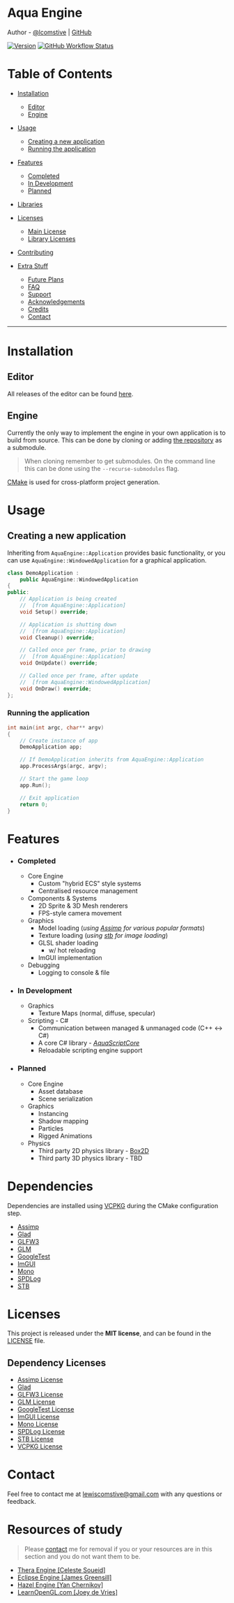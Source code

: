 # Aqua Engine
Author - [@lcomstive](https://lewiscomstive.com) | [GitHub](https://www.github.com/lcomstive)

[![Version](https://img.shields.io/badge/Version-v0.0.1-4287f5?style=flat-square)](https://github.com/lcomstive/AquaEngine/releases)
[![GitHub Workflow Status](https://img.shields.io/github/actions/workflow/status/lcomstive/AquaEngine/AquaEngine.yaml?logo=GitHub&style=flat-square)](https://github.com/lcomstive/AquaEngine/actions/workflows/AquaEngine.yaml)

Table of Contents
====================

* [Installation](#installation)
  * [Editor](#editor)
  * [Engine](#engine)
* [Usage](#usage)
    * [Creating a new application](#creating-a-new-application)
    * [Running the application](#running-the-application)
* [Features](#features)
  * [Completed](#completed)
  * [In Development](#in-development)
  * [Planned](#planned)
* [Libraries](#libraries)
* [Licenses](#licenses)
    * [Main License](#main-license)
    * [Library Licenses](#library-licenses)
* [Contributing](#contributing)

* [Extra Stuff](#extra-stuff)
  * [Future Plans](#future-plans)
  * [FAQ](#faq)
  * [Support](#support)
  * [Acknowledgements](#acknowledgements)
  * [Credits](#credits)
  * [Contact](#contact)

---

Installation
===
## Editor
All releases of the editor can be found [here](https://github.com/lcomstive/AquaEngine/releases).

## Engine
Currently the only way to implement the engine in your own application is to build from source.
This can be done by cloning or adding [the repository](https://github.com/lcomstive/AquaEngine) as a submodule.

> When cloning remember to get submodules.
> On the command line this can be done using the `--recurse-submodules` flag.

[CMake](https://cmake.org/) is used for cross-platform project generation.

Usage
=====
## Creating a new application
Inheriting from `AquaEngine::Application` provides basic functionality, or you can use `AquaEngine::WindowedApplication` for
a graphical application.
```cpp
class DemoApplication :
    public AquaEngine::WindowedApplication
{
public:
	// Application is being created
	// 	[from AquaEngine::Application]
	void Setup() override;

	// Application is shutting down
	// 	[from AquaEngine::Application]
	void Cleanup() override;

	// Called once per frame, prior to drawing
	// 	[from AquaEngine::Application]
	void OnUpdate() override;

	// Called once per frame, after update
	// 	[from AquaEngine::WindowedApplication]
	void OnDraw() override;
};
```

### Running the application
```cpp
int main(int argc, char** argv)
{
	// Create instance of app
	DemoApplication app;

	// If DemoApplication inherits from AquaEngine::Application
	app.ProcessArgs(argc, argv);

	// Start the game loop
	app.Run();

	// Exit application
	return 0;
}
```

Features
========
* ### Completed
	* Core Engine
		* Custom "hybrid ECS" style systems
		* Centralised resource management
	* Components & Systems
		* 2D Sprite & 3D Mesh renderers
		* FPS-style camera movement
	* Graphics
		* Model loading (*using [Assimp](https://github.com/assimp/assimp) for various popular formats*)
		* Texture loading (*using [stb](https://github.com/nothings/stb) for image loading*)
		* GLSL shader loading
			* w/ hot reloading
		* ImGUI implementation
	* Debugging
		* Logging to console & file

* ### In Development
	* Graphics
		* Texture Maps (normal, diffuse, specular)
	* Scripting - C#
		* Communication between managed & unmanaged code (C++ <-> C#)
		* A core C# library - *[AquaScriptCore](./Apps/AquaScriptCore)*
		* Reloadable scripting engine support

* ### Planned
	* Core Engine
		* Asset database
		* Scene serialization
	* Graphics
		* Instancing
		* Shadow mapping
		* Particles
		* Rigged Animations
	* Physics
		* Third party 2D physics library - [Box2D](https://box2d.org/)
		* Third party 3D physics library - TBD
		
Dependencies
=========
Dependencies are installed using [VCPKG](https://github.com/microsoft/vcpkg) during the CMake configuration step.

* [Assimp](https://github.com/assimp/assimp)
* [Glad](https://github.com/Dav1dde/glad)
* [GLFW3](https://github.com/glfw/glfw)
* [GLM](https://github.com/g-truc/glm)
* [GoogleTest](https://github.com/google/googletest)
* [ImGUI](https://github.com/ocornut/imgui)
* [Mono](https://github.com/mono/mono)
* [SPDLog](https://github.com/gabime/spdlog)
* [STB](https://github.com/nothings/stb)

Licenses
=======
This project is released under the **MIT license**, and can be found in the [LICENSE](./LICENSE) file.

## Dependency Licenses
  * [Assimp License](https://github.com/assimp/assimp/blob/master/LICENSE)
  * [Glad](https://github.com/Dav1dde/glad/blob/master/LICENSE)
  * [GLFW3 License](https://github.com/glfw/glfw/blob/master/LICENSE.md)
  * [GLM License](https://github.com/g-truc/glm/blob/master/copying.txt)
  * [GoogleTest License](https://github.com/google/googletest/blob/main/LICENSE)
  * [ImGUI License](https://github.com/ocornut/imgui/blob/master/LICENSE.txt)
  * [Mono License](https://github.com/mono/mono/blob/main/LICENSE)
  * [SPDLog License](https://github.com/gabime/spdlog/blob/v1.x/LICENSE)
  * [STB License](https://github.com/nothings/stb/blob/master/LICENSE)
  * [VCPKG License](https://github.com/microsoft/vcpkg/blob/master/LICENSE.txt)

Contact
==========
Feel free to contact me at [lewiscomstive@gmail.com](mailto:lewiscomstive@gmail.com) with any questions or feedback.


Resources of study
==========
> Please [contact](#contact) me for removal if you or your resources are in this section and you do not want them to be.

* [Thera Engine \[Celeste Soueid\]](https://github.com/BlackxSnow/TheraEngine)
* [Eclipse Engine \[James Greensill\]](https://github.com/jwrmg/Eclipse)
* [Hazel Engine \[Yan Chernikov\]](https://github.com/TheCherno/Hazel)
* [LearnOpenGL.com \[Joey de Vries\]](https://learnopengl.com/)
